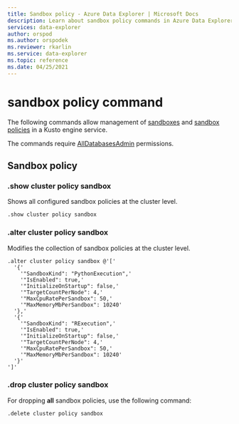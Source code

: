 ```yaml
---
title: Sandbox policy - Azure Data Explorer | Microsoft Docs
description: Learn about sandbox policy commands in Azure Data Explorer. See how to show, adjust, and drop sandbox policies.
services: data-explorer
author: orspod
ms.author: orspodek
ms.reviewer: rkarlin
ms.service: data-explorer
ms.topic: reference
ms.date: 04/25/2021
---
```

# sandbox policy command

The following commands allow management of [sandboxes](../concepts/sandboxes.md) and [sandbox policies](sandboxpolicy.md)
in a Kusto engine service.

The commands require [AllDatabasesAdmin](access-control/role-based-authorization.md) permissions.

## Sandbox policy

### .show cluster policy sandbox

Shows all configured sandbox policies at the cluster level.

```kusto
.show cluster policy sandbox
```

### .alter cluster policy sandbox

Modifies the collection of sandbox policies at the cluster level.

```kusto
.alter cluster policy sandbox @'['
  '{'
    '"SandboxKind": "PythonExecution",'
    '"IsEnabled": true,'
    '"InitializeOnStartup": false,'
    '"TargetCountPerNode": 4,'
    '"MaxCpuRatePerSandbox": 50,'
    '"MaxMemoryMbPerSandbox": 10240'
  '},'
  '{'
    '"SandboxKind": "RExecution",'
    '"IsEnabled": true,'
	'"InitializeOnStartup": false,'
    '"TargetCountPerNode": 4,'
    '"MaxCpuRatePerSandbox": 50,'
    '"MaxMemoryMbPerSandbox": 10240'
  '}'
']'
```

### .drop cluster policy sandbox

For dropping **all** sandbox policies, use the following command:

```kusto
.delete cluster policy sandbox
```
